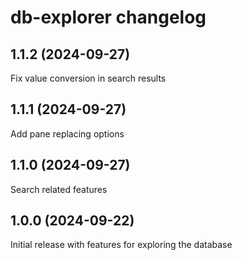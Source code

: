 # db-explorer changelog

## 1.1.2 (2024-09-27)

Fix value conversion in search results

## 1.1.1 (2024-09-27)

Add pane replacing options

## 1.1.0 (2024-09-27)

Search related features

## 1.0.0 (2024-09-22)

Initial release with features for exploring the database
